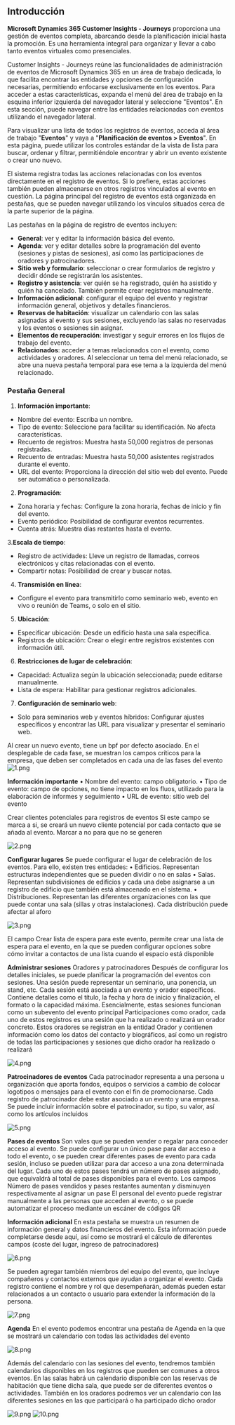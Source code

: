 ## Introducción

**Microsoft Dynamics 365 Customer Insights - Journeys** proporciona una gestión de eventos completa, abarcando desde la planificación inicial hasta la promoción. Es una herramienta integral para organizar y llevar a cabo tanto eventos virtuales como presenciales.

Customer Insights - Journeys reúne las funcionalidades de administración de eventos de Microsoft Dynamics 365 en un área de trabajo dedicada, lo que facilita encontrar las entidades y opciones de configuración necesarias, permitiendo enfocarse exclusivamente en los eventos. Para acceder a estas características, expanda el menú del área de trabajo en la esquina inferior izquierda del navegador lateral y seleccione "Eventos". En esta sección, puede navegar entre las entidades relacionadas con eventos utilizando el navegador lateral.

Para visualizar una lista de todos los registros de eventos, acceda al área de trabajo "**Eventos**" y vaya a "**Planificación de eventos > Eventos**". En esta página, puede utilizar los controles estándar de la vista de lista para buscar, ordenar y filtrar, permitiéndole encontrar y abrir un evento existente o crear uno nuevo.

El sistema registra todas las acciones relacionadas con los eventos directamente en el registro de eventos. Si lo prefiere, estas acciones también pueden almacenarse en otros registros vinculados al evento en cuestión. La página principal del registro de eventos está organizada en pestañas, que se pueden navegar utilizando los vínculos situados cerca de la parte superior de la página.

Las pestañas en la página de registro de eventos incluyen:

- **General**: ver y editar la información básica del evento.
- **Agenda**: ver y editar detalles sobre la programación del evento (sesiones y pistas de sesiones), así como las participaciones de oradores y patrocinadores.
- **Sitio web y formulario**: seleccionar o crear formularios de registro y decidir dónde se registrarán los asistentes.
- **Registro y asistencia**: ver quién se ha registrado, quién ha asistido y quién ha cancelado. También permite crear registros manualmente.
- **Información adicional**: configurar el equipo del evento y registrar información general, objetivos y detalles financieros.
- **Reservas de habitación**: visualizar un calendario con las salas asignadas al evento y sus sesiones, excluyendo las salas no reservadas y los eventos o sesiones sin asignar.
- **Elementos de recuperación**: investigar y seguir errores en los flujos de trabajo del evento.
- **Relacionados**: acceder a temas relacionados con el evento, como actividades y oradores. Al seleccionar un tema del menú relacionado, se abre una nueva pestaña temporal para ese tema a la izquierda del menú relacionado.

### Pestaña General

1. **Información importante**:

- Nombre del evento: Escriba un nombre.
- Tipo de evento: Seleccione para facilitar su identificación. No afecta características.
- Recuento de registros: Muestra hasta 50,000 registros de personas registradas.
- Recuento de entradas: Muestra hasta 50,000 asistentes registrados durante el evento.
- URL del evento: Proporciona la dirección del sitio web del evento. Puede ser automática o personalizada.

2. **Programación**:

- Zona horaria y fechas: Configure la zona horaria, fechas de inicio y fin del evento.
- Evento periódico: Posibilidad de configurar eventos recurrentes.
- Cuenta atrás: Muestra días restantes hasta el evento.

3.**Escala de tiempo**:

- Registro de actividades: Lleve un registro de llamadas, correos electrónicos y citas relacionadas con el evento.
- Compartir notas: Posibilidad de crear y buscar notas.

4. **Transmisión en línea**:

- Configure el evento para transmitirlo como seminario web, evento en vivo o reunión de Teams, o solo en el sitio.

5. **Ubicación**:

- Especificar ubicación: Desde un edificio hasta una sala específica.
- Registros de ubicación: Crear o elegir entre registros existentes con información útil.

6. **Restricciones de lugar de celebración**:

- Capacidad: Actualiza según la ubicación seleccionada; puede editarse manualmente.
- Lista de espera: Habilitar para gestionar registros adicionales.

7. **Configuración de seminario web**:

- Solo para seminarios web y eventos híbridos: Configurar ajustes específicos y encontrar las URL para visualizar y presentar el seminario web.



Al crear un nuevo evento, tiene un bpf por defecto asociado. En el desplegable de cada fase, se muestran los campos críticos para la empresa, que deben ser completados en cada una de las fases del evento
![1.png](/.attachments/1-43aee9dc-eed0-4d39-8be1-b2896795fc72.png)

**Información importante**
•	Nombre del evento: campo obligatorio.
•	Tipo de evento: campo de opciones, no tiene impacto en los fluos, utilizado para la elaboración de informes y seguimiento
•	URL de evento: sitio web del evento

Crear clientes potenciales para registros de eventos
Si este campo se marca a si, se creará un nuevo cliente potencial por cada contacto que se añada al evento. Marcar a no para que no se generen

![2.png](/.attachments/2-8833e837-7ef6-4032-891f-65be609156d2.png)


**Configurar lugares**
Se puede configurar el lugar de celebración de los eventos. Para ello, existen tres entidades:
•	Edificios. Representan estructuras independientes que se pueden dividir o no en salas
•	Salas. Representan subdivisiones de edificios y cada una debe asignarse a un registro de edificio que también está almacenado en el sistema.
•	Distribuciones. Representan las diferentes organizaciones con las que puede contar una sala (sillas y otras instalaciones). Cada distribución puede afectar al aforo

![3.png](/.attachments/3-27121264-98c7-4736-988c-f1f790a4cae7.png)

El campo Crear lista de espera para este evento, permite crear una lista de espera para el evento, en la que se pueden configurar opciones sobre cómo invitar a contactos de una lista cuando el espacio está disponible


**Administrar sesiones**
Oradores y patrocinadores
Después de configurar los detalles iniciales, se puede planificar la programación del eventos con sesiones. 
Una sesión puede representar un seminario, una ponencia, un stand, etc. Cada sesión está asociada a un evento y orador específicos. Contiene detalles como el título, la fecha y hora de inicio y finalización, el formato o la capacidad máxima. Esencialmente, estas sesiones funcionan como un subevento del evento principal
Participaciones como orador, cada uno de estos registros es una sesión que ha realizado o realizará un orador concreto. Estos oradores se registran en la entidad Orador y contienen información como los datos del contacto y biográficos, así como un registro de todas las participaciones y sesiones que dicho orador ha realizado o realizará

![4.png](/.attachments/4-f4819bc1-e533-4362-828c-591cb52fbbea.png)

**Patrocinadores de eventos**
Cada patrocinador representa a una persona u organización que aporta fondos, equipos o servicios a cambio de colocar logotipos o mensajes para el evento con el fin de promocionarse. Cada registro de patrocinador debe estar asociado a un evento y una empresa. Se puede incluir información sobre el patrocinador, su tipo, su valor, así como los artículos incluidos

![5.png](/.attachments/5-f0644263-6707-4ff7-bdbe-a0c36b8e42dc.png)

**Pases de eventos**
Son vales que se pueden vender o regalar para conceder acceso al evento. Se puede configurar un único pase para dar acceso a todo el evento, o se pueden crear diferentes pases de evento para cada sesión, incluso se pueden utilizar para dar acceso a una zona determinada del lugar.
Cada uno de estos pases tendrá un número de pases asignado, que equivaldrá al total de pases disponibles para el evento. Los campos Número de pases vendidos y pases restantes aumentan y disminuyen respectivamente al asignar un pase
El personal del evento puede registrar manualmente a las personas que acceden al evento, o se puede automatizar el proceso mediante un escáner de códigos QR

**Información adicional**
En esta pestaña se muestra un resumen de información general y datos financieros del evento. Esta información puede completarse desde aquí, así como se mostrará el cálculo de diferentes campos (coste del lugar, ingreso de patrocinadores)

![6.png](/.attachments/6-578eacb0-4eec-41c3-8358-8e9493889e17.png)

Se pueden agregar también miembros del equipo del evento, que incluye compañeros y contactos externos que ayudan a organizar el evento. Cada registro contiene el nombre y rol que desempeñarán, además pueden estar relacionados a un contacto o usuario para extender la información de la persona.

![7.png](/.attachments/7-2151d54f-cdaf-46a3-b010-a7daa892a830.png)

**Agenda**
En el evento podemos encontrar una pestaña de Agenda en la que se mostrará un calendario con todas las actividades del evento

![8.png](/.attachments/8-13cf112a-ebbe-40d0-b291-4ec172962a61.png)

Además del calendario con las sesiones del evento, tendremos también calendarios disponibles en los registros que pueden ser comunes a otros eventos.
En las salas habrá un calendario disponible con las reservas de habitación que tiene dicha sala, que puede ser de diferentes eventos o actividades. También en los oradores podremos ver un calendario con las diferentes sesiones en las que participará o ha participado dicho orador

![9.png](/.attachments/9-3ebfd8bb-5e32-4378-ab78-9b1aff5b6870.png)
![10.png](/.attachments/10-cbb767a5-ee26-4e7e-884d-5b424d1138e5.png)

